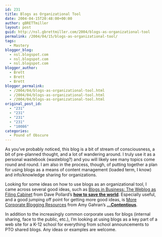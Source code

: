```yaml
---
id: 231
title: Blogs as Organizational Tool
date: 2004-04-15T20:48:00+00:00
author: gBRETTmiller
layout: post
guid: http://nsl.gbrettmiller.com/2004/blogs-as-organizational-tool
permalink: /2004/04/15/blogs-as-organizational-tool/
tags:
  - Mastery
blogger_blog:
  - nsl.blogspot.com
  - nsl.blogspot.com
  - nsl.blogspot.com
blogger_author:
  - Brett
  - Brett
  - Brett
blogger_permalink:
  - /2004/04/blogs-as-organizational-tool.html
  - /2004/04/blogs-as-organizational-tool.html
  - /2004/04/blogs-as-organizational-tool.html
original_post_id:
  - "231"
  - "231"
  - "231"
  - "231"
  - "10086"
categories:
  - Pound of Obscure
---
```

As you&#8217;ve probably noticed, this blog is a bit of stream of consciousness, a bit of pre-planned thought, and a lot of wandering around. I truly use it as a personal wastebook (wasteblog?) and you will likely see many topics come round and round. I am also in the process, though, of putting together a plan for using blogs as a means of content management (loaded term, I know) and info/knowledge sharing for organizations. 

Looking for some ideas on how to use blogs as an organizational tool, I came across several good ideas, such as [Blogs in Business: The Weblog as Filing Cabinet](http://blogs.salon.com/0002007/categories/businessInnovation/2003/03/03.html) from Dave Pollard&#8217;s [**how to save the world**](http://blogs.salon.com/0002007/). Especially useful, and a good jumping off point for getting more good ideas, is [More Corporate Blogging Resources](http://blog.contentious.com/archives/000149.html) from Amy Gahran&#8217;s [**&#8230;Contentious**](http://blog.contentious.com).

In addition to the increasingly common corporate uses for blogs (internal sharing, face to the public, etc.), I&#8217;m looking at using blogs as a key part of a web site for a K-12 school for everything from school announcements to PTO shared blogs. Any ideas or examples are welcome.